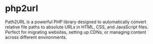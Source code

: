 # php2url
Path2URL is a powerful PHP library designed to automatically convert relative file paths to absolute URLs in HTML, CSS, and JavaScript files. Perfect for migrating websites, setting up CDNs, or managing content across different environments.
